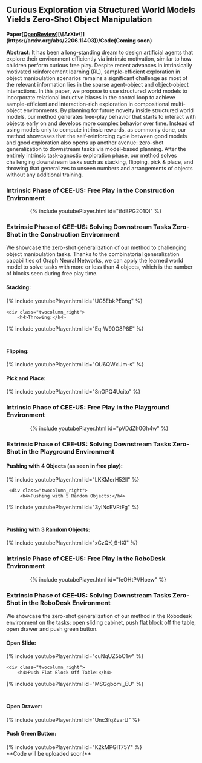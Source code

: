 ## Curious Exploration via Structured World Models Yields Zero-Shot Object Manipulation

**Paper[\[OpenReview\]](https://openreview.net/forum?id=NnuYZ1el24C&referrer=%5BAuthor%20Console%5D(%2Fgroup%3Fid%3DNeurIPS.cc%2F2022%2FConference%2FAuthors%23your-submissions))[\[ArXiv\]](https://arxiv.org/abs/2206.11403))/Code(Coming soon)**

**Abstract**: It has been a long-standing dream to design artificial agents that explore their environment efficiently via intrinsic motivation, similar to how children perform curious free play. Despite recent advances in intrinsically motivated reinforcement learning (RL), sample-efficient exploration in object manipulation scenarios remains a significant challenge as most of the relevant information lies in the sparse agent-object and object-object interactions. In this paper, we propose to use structured world models to incorporate relational inductive biases in the control loop to achieve sample-efficient and interaction-rich exploration in compositional multi-object environments. By planning for future novelty inside structured world models, our method generates free-play behavior that starts to interact with objects early on and develops more complex behavior over time. Instead of using models only to compute intrinsic rewards, as commonly done, our method showcases that the self-reinforcing cycle between good models and good exploration also opens up another avenue: zero-shot generalization to downstream tasks via model-based planning. After the entirely intrinsic task-agnostic exploration phase, our method solves challenging downstream tasks such as stacking, flipping, pick & place, and throwing that generalizes to unseen numbers and arrangements of objects without any additional training.

### Intrinsic Phase of CEE-US: Free Play in the Construction Environment
<div style="width: 75%; margin: 0 auto;">
{% include youtubePlayer.html id="tfdBPG201QI" %}
    </div>
                                                                                

### Extrinsic Phase of CEE-US: Solving Downstream Tasks Zero-Shot in the Construction Environment
We showcase the zero-shot generalization of our method to challenging object manipulation tasks. Thanks to the combinatorial generalization capabilities of Graph Neural Networks, we can apply the learned world model to solve tasks with more or less than 4 objects, which is the number of blocks seen during free play time. 

<div class="twocolumn_wrapper" style="margin-bottom: 3em;">

<div class="twocolumn_left">
    <h4>Stacking:</h4>
{% include youtubePlayer.html id="UG5EbkPEong" %}
</div>

    <div class="twocolumn_right">
        <h4>Throwing:</h4>
{% include youtubePlayer.html id="Eq-W90O8P8E" %}
      </div>
</div>
<div class="twocolumn_wrapper">
  <div class="twocolumn_left">
      <h4>Flipping:</h4>
{% include youtubePlayer.html id="OU6QWxlJm-s" %}
    </div>

  <div class="twocolumn_right">
<h4>Pick and Place:</h4>
{% include youtubePlayer.html id="8nOPQ4Ucito" %}
  </div>
  
 </div>

### Intrinsic Phase of CEE-US: Free Play in the Playground Environment
<div style="width: 75%; margin: 0 auto;">
{% include youtubePlayer.html id="pVDdZh0Gh4w" %}
    </div>

### Extrinsic Phase of CEE-US: Solving Downstream Tasks Zero-Shot in the Playground Environment
                                                                                
<div class="twocolumn_wrapper" style="margin-bottom: 3em;">
    <div class="twocolumn_left">
        <h4>Pushing with 4 Objects (as seen in free play):</h4>
{% include youtubePlayer.html id="LKKMerH52lI" %}
    </div>

     <div class="twocolumn_right">
         <h4>Pushing with 5 Random Objects:</h4>
{% include youtubePlayer.html id="3yINcEVRtFg" %}
    </div>
    </div>

<div class="twocolumn_wrapper">
    <div class="twocolumn_left">
        <h4>Pushing with 3 Random Objects:</h4>
{% include youtubePlayer.html id="xCzQK_9-IXI" %}
    </div>
    <div class="twocolumn_right">
    </div>
    </div>

### Intrinsic Phase of CEE-US: Free Play in the RoboDesk Environment
<div style="width: 75%; margin: 0 auto;">
{% include youtubePlayer.html id="feOHtPVHoew" %}
    </div>
                        
### Extrinsic Phase of CEE-US: Solving Downstream Tasks Zero-Shot in the RoboDesk Environment

We showcase the zero-shot generalization of our method in the Robodesk environment on the tasks: open sliding cabinet, push flat block off the table, open drawer and push green button.

<div class="twocolumn_wrapper" style="margin-bottom: 3em;">

<div class="twocolumn_left">
    <h4>Open Slide:</h4>
{% include youtubePlayer.html id="cuNqUZ5bC1w" %}
</div>

    <div class="twocolumn_right">
        <h4>Push Flat Block Off Table:</h4>
{% include youtubePlayer.html id="MSGgbomi_EU" %}
      </div>
</div>
<div class="twocolumn_wrapper">
  <div class="twocolumn_left">
      <h4>Open Drawer:</h4>
{% include youtubePlayer.html id="Unc3fqZvarU" %}
    </div>

  <div class="twocolumn_right">
<h4>Push Green Button:</h4>
{% include youtubePlayer.html id="K2kMPGlT75Y" %}
  </div>
  
 </div>
**Code will be uploaded soon!**
